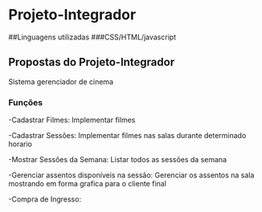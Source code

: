 # Projeto-Integrador

##Linguagens utilizadas
###CSS/HTML/javascript

## Propostas do Projeto-Integrador
Sistema gerenciador de cinema

### Funções

-Cadastrar Filmes: Implementar filmes 

-Cadastrar Sessões: Implementar filmes nas salas durante determinado horario

-Mostrar Sessões da Semana: Listar todos as sessões da semana 

-Gerenciar assentos disponíveis na sessão: Gerenciar os assentos na sala mostrando em forma grafica para o cliente final

-Compra de Ingresso:
